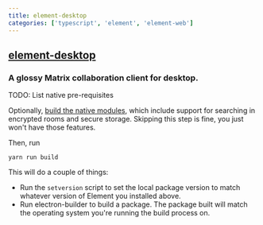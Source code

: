 ```yaml
---
title: element-desktop
categories: ['typescript', 'element', 'element-web']
---
```

## [element-desktop](https://github.com/vector-im/element-desktop)

### A glossy Matrix collaboration client for desktop.


TODO: List native pre-requisites

Optionally, [build the native modules](https://github.com/vector-im/element-desktop/blob/develop/docs/native-node-modules.md), 
which include support for searching in encrypted rooms and secure storage. Skipping this step is fine, you just won't have those features.  

Then, run
```
yarn run build
```
This will do a couple of things:
 * Run the `setversion` script to set the local package version to match whatever
   version of Element you installed above.
 * Run electron-builder to build a package. The package built will match the operating system
   you're running the build process on.

